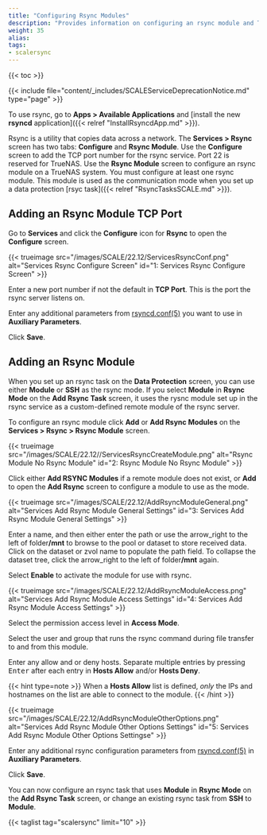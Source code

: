 ```yaml
---
title: "Configuring Rsync Modules"
description: "Provides information on configuring an rsync module and TCP port to use as an alternative to SSH when communicating with TrueNAS as a remote rsync server."
weight: 35
alias: 
tags:
- scalersync
---
```


{{< toc >}}

{{< include file="content/_includes/SCALEServiceDeprecationNotice.md" type="page" >}}

To use rsync, go to **Apps > Available Applications** and [install the new **rsyncd** application]({{< relref "InstallRsyncdApp.md" >}}).

Rsync is a utility that copies data across a network. The **Services > Rsync** screen has two tabs: **Configure** and **Rsync Module**. 
Use the **Configure** screen to add the TCP port number for the rsync service. Port 22 is reserved for TrueNAS. 
Use the **Rsync Module** screen to configure an rsync module on a TrueNAS system. You must configure at least one rsync module. This module is used as the communication mode when you set up a data protection [rsyc task]({{< relref "RsyncTasksSCALE.md" >}}). 

## Adding an Rsync Module TCP Port

Go to **Services** and click the **Configure** icon for **Rsync** to open the **Configure** screen.  

{{< trueimage src="/images/SCALE/22.12/ServicesRsyncConf.png" alt="Services Rsync Configure Screen" id="1: Services Rsync Configure Screen" >}}

Enter a new port number if not the default in **TCP Port**. This is the port the rsync server listens on.

Enter any additional parameters from [rsyncd.conf(5)](https://www.samba.org/ftp/rsync/rsyncd.conf.html) you want to use in **Auxiliary Parameters**. 

Click **Save**.

## Adding an Rsync Module 
When you set up an rsync task on the **Data Protection** screen, you can use either **Module** or **SSH** as the rsync mode. If you select **Module** in **Rsync Mode** on the **Add Rsync Task** screen, it uses the rysnc module set up in the rsync service as a custom-defined remote module of the rsync server. 

To configure an rsync module click **Add** or **Add Rsync Modules** on the **Services > Rsync > Rsync Module** screen. 

{{< trueimage src="/images/SCALE/22.12//ServicesRsyncCreateModule.png" alt="Rsync Module No Rsync Module" id="2: Rsync Module No Rsync Module" >}}

Click either **Add RSYNC Modules** if a remote module does not exist, or **Add** to open the **Add Rsync** screen to configure a module to use as the mode. 

{{< trueimage src="/images/SCALE/22.12/AddRsyncModuleGeneral.png" alt="Services Add Rsync Module General Settings" id="3: Services Add Rsync Module General Settings" >}}

Enter a name, and then either enter the path or use the <span class="material-icons">arrow_right</span> to the left of <span class="material-icons">folder</span>**/mnt** to browse to the pool or dataset to store received data. 
Click on the dataset or zvol name to populate the path field. 
To collapse the dataset tree, click the <span class="material-icons">arrow_right</span> to the left of <span class="material-icons">folder</span>**/mnt** again.

Select **Enable** to activate the module for use with rsync.

{{< trueimage src="/images/SCALE/22.12/AddRsyncModuleAccess.png" alt="Services Add Rsync Module Access Settings" id="4: Services Add Rsync Module Access Settings" >}}

Select the permission access level in **Access Mode**.

Select the user and group that runs the rsync command during file transfer to and from this module.

Enter any allow and or deny hosts. Separate multiple entries by pressing <kbd>Enter</kbd> after each entry in **Hosts Allow** and/or **Hosts Deny**.

{{< hint type=note >}}
When a **Hosts Allow** list is defined, *only* the IPs and hostnames on the list are able to connect to the module.
{{< /hint >}}

{{< trueimage src="/images/SCALE/22.12/AddRsyncModuleOtherOptions.png" alt="Services Add Rsync Module Other Options Settings" id="5: Services Add Rsync Module Other Options Settingse" >}}

Enter any additional rsync configuration parameters from [rsyncd.conf(5)](https://www.samba.org/ftp/rsync/rsyncd.conf.html) in **Auxiliary Parameters**.

Click **Save**.

You can now configure an rsync task that uses **Module** in **Rsync Mode** on the **Add Rsync Task** screen, or change an existing rsync task from **SSH** to **Module**.

{{< taglist tag="scalersync" limit="10" >}}